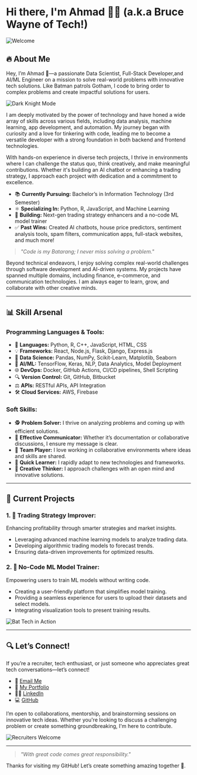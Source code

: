 Hi there, I'm Ahmad 👨‍💻 (a.k.a **Bruce Wayne** of Tech!)
==========================================================

![Welcome](https://media.giphy.com/media/v1.Y2lkPTc5MGI3NjExMmQ5cDJjOTByaWptdXV3aXRlZGpqZWZpdm5mMmI2enB0YnMzdXZuMSZlcD12MV9naWZzX3NlYXJjaCZjdD1n/l0NwGpoOVLTAyUJSo/giphy.gif)

🔥 **About Me**
---------------

Hey, I’m Ahmad 🚀—a passionate Data Scientist, Full-Stack Developer,and AI/ML Engineer on a mission to solve real-world problems with innovative tech solutions. Like Batman patrols Gotham, I code to bring order to complex problems and create impactful solutions for users.

![Dark Knight Mode](https://media.giphy.com/media/tsa1OggzHsc9O/giphy.gif?cid=790b76112d9p2c90rijmuuwitedjjefivnf2b6zptbs3uvn1&ep=v1_gifs_search&rid=giphy.gif&ct=g)

I am deeply motivated by the power of technology and have honed a wide array of skills across various fields, including data analysis, machine learning, app development, and automation. My journey began with curiosity and a love for tinkering with code, leading me to become a versatile developer with a strong foundation in both backend and frontend technologies.

With hands-on experience in diverse tech projects, I thrive in environments where I can challenge the status quo, think creatively, and make meaningful contributions. Whether it's building an AI chatbot or enhancing a trading strategy, I approach each project with dedication and a commitment to excellence.

*   📚 **Currently Pursuing:** Bachelor’s in Information Technology (3rd Semester)
*   ⚛️ **Specializing In:** Python, R, JavaScript, and Machine Learning
*   🔧 **Building:** Next-gen trading strategy enhancers and a no-code ML model trainer
*   ✅ **Past Wins:** Created AI chatbots, house price predictors, sentiment analysis tools, spam filters, communication apps, full-stack websites, and much more!

> _"Code is my Batarang; I never miss solving a problem."_

Beyond technical endeavors, I enjoy solving complex real-world challenges through software development and AI-driven systems. My projects have spanned multiple domains, including finance, e-commerce, and communication technologies. I am always eager to learn, grow, and collaborate with other creative minds.

* * *

📊 **Skill Arsenal**
--------------------

### Programming Languages & Tools:

*   🔧 **Languages:** Python, R, C++, JavaScript, HTML, CSS
*   💡 **Frameworks:** React, Node.js, Flask, Django, Express.js
*   🚀 **Data Science:** Pandas, NumPy, Scikit-Learn, Matplotlib, Seaborn
*   🧐 **AI/ML:** TensorFlow, Keras, NLP, Data Analytics, Model Deployment
*   🌐 **DevOps:** Docker, GitHub Actions, CI/CD pipelines, Shell Scripting
*   🔍 **Version Control:** Git, GitHub, Bitbucket
*   ⚖️ **APIs:** RESTful APIs, API Integration
*   🛠️ **Cloud Services:** AWS, Firebase

### Soft Skills:

*   🕵️ **Problem Solver:** I thrive on analyzing problems and coming up with efficient solutions.
*   💬 **Effective Communicator:** Whether it’s documentation or collaborative discussions, I ensure my message is clear.
*   💪 **Team Player:** I love working in collaborative environments where ideas and skills are shared.
*   🔧 **Quick Learner:** I rapidly adapt to new technologies and frameworks.
*   🌟 **Creative Thinker:** I approach challenges with an open mind and innovative solutions.

* * *

🚀 **Current Projects**
-----------------------

### 1\. 🔄 **Trading Strategy Improver:**

Enhancing profitability through smarter strategies and market insights.

*   Leveraging advanced machine learning models to analyze trading data.
*   Developing algorithmic trading models to forecast trends.
*   Ensuring data-driven improvements for optimized results.

### 2\. 🔧 **No-Code ML Model Trainer:**

Empowering users to train ML models without writing code.

*   Creating a user-friendly platform that simplifies model training.
*   Providing a seamless experience for users to upload their datasets and select models.
*   Integrating visualization tools to present training results.

![Bat Tech in Action](https://media.giphy.com/media/v1.Y2lkPTc5MGI3NjExZjRpenVmcWhwM3F0MG5wdjQzYndlaDdpN2Q4MnZjYm1oOGJ4Z2p2NSZlcD12MV9naWZzX3NlYXJjaCZjdD1n/26tn33aiTi1jkl6H6/giphy.gif)

* * *

🔍 **Let’s Connect!**
---------------------

If you’re a recruiter, tech enthusiast, or just someone who appreciates great tech conversations—let’s connect!

*   📧 [Email Me](mailto:your.email@example.com)
*   💾 [My Portfolio](https://yourportfolio.com/)
*   👨‍💻 [LinkedIn](https://www.linkedin.com/in/yourprofile)
*   💻 [GitHub](https://github.com/yourusername)

I’m open to collaborations, mentorship, and brainstorming sessions on innovative tech ideas. Whether you're looking to discuss a challenging problem or create something groundbreaking, I'm here to contribute.

![Recruiters Welcome](https://media.giphy.com/media/v1.Y2lkPTc5MGI3NjExZjRpenVmcWhwM3F0MG5wdjQzYndlaDdpN2Q4MnZjYm1oOGJ4Z2p2NSZlcD12MV9naWZzX3NlYXJjaCZjdD1n/QDjpIL6oNCVZ4qzGs7/giphy.gif)

* * *

> _"With great code comes great responsibility."_

Thanks for visiting my GitHub! Let’s create something amazing together 🌟.
